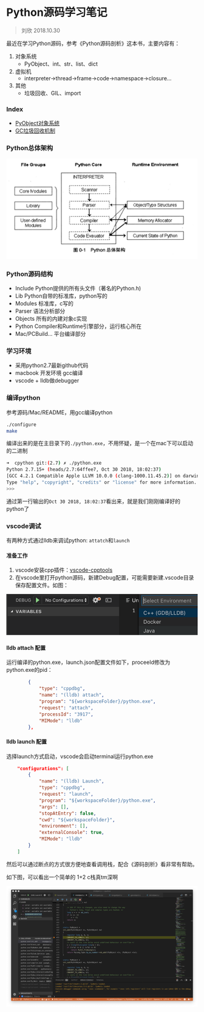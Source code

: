 Python源码学习笔记
=================

> 刘欣 2018.10.30


最近在学习Python源码，参考《Python源码剖析》这本书，主要内容有：

1. 对象系统
    - PyObject、int、str、list、dict
1. 虚拟机
    - interpreter->thread->frame->code->namespace->closure...
1. 其他
    - 垃圾回收、GIL、import



### Index

- [PyObject对象系统](./object.md)
- [GC垃圾回收机制](./gc.md)



### Python总体架构
![image](./img/arch.png)


### Python源码结构

- Include  	Python提供的所有头文件（著名的Python.h)
- Lib		Python自带的标准库，python写的
- Modules    	标准库，c写的
- Parser		语法分析部分
- Objects 	所有的内建对象c实现
- Python		Compiler和Runtime引擎部分，运行核心所在
- Mac/PCBuild...  平台编译部分


### 学习环境
*   采用python2.7最新github代码
*   macbook 开发环境 gcc编译
*   vscode + lldb做debugger

### 编译python
参考源码/Mac/README，用gcc编译python
```bash
./configure
make
```
编译出来的是在主目录下的`./python.exe`，不用怀疑，是一个在mac下可以启动的二进制

```bash
➜  cpython git:(2.7) ✗ ./python.exe 
Python 2.7.15+ (heads/2.7:64ffee7, Oct 30 2018, 18:02:37) 
[GCC 4.2.1 Compatible Apple LLVM 10.0.0 (clang-1000.11.45.2)] on darwin
Type "help", "copyright", "credits" or "license" for more information.
>>> 
```

通过第一行输出的``Oct 30 2018, 18:02:37``看出来，就是我们刚刚编译好的python了

### vscode调试

有两种方式通过lldb来调试python: `attatch`和`launch`

#### 准备工作
1. vscode安装cpp插件：[vscode-cpptools](https://github.com/Microsoft/vscode-cpptools)
2. 在vscode里打开python源码，新建Debug配置，可能需要新建.vscode目录保存配置文件。如图：

![image](./img/debug_config.png)

#### lldb attach 配置
运行编译的python.exe，launch.json配置文件如下，proceeId修改为python.exe的pid：
```json
        {
            "type": "cppdbg",
            "name": "(lldb) attach",
            "program": "${workspaceFolder}/python.exe",
            "request": "attach",
            "processId": "3917",
            "MIMode": "lldb"
        },
```

#### lldb launch 配置
选择launch方式启动，vscode会启动terminal运行python.exe
```json
    "configurations": [
        {
            "name": "(lldb) Launch",
            "type": "cppdbg",
            "request": "launch",
            "program": "${workspaceFolder}/python.exe",
            "args": [],
            "stopAtEntry": false,
            "cwd": "${workspaceFolder}",
            "environment": [],
            "externalConsole": true,
            "MIMode": "lldb"
        }
    ]
```

然后可以通过断点的方式很方便地查看调用栈，配合《源码剖析》看非常有帮助。

如下图，可以看出一个简单的 1+2 c栈真tm深啊

![image](./img/1plus2.png)
